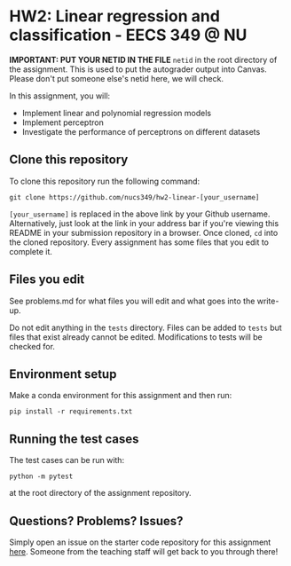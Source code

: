 # HW2: Linear regression and classification - EECS 349 @ NU
**IMPORTANT: PUT YOUR NETID IN THE FILE** `netid` in the root directory of the assignment. 
This is used to put the autograder output into Canvas. Please don't put someone else's netid 
here, we will check.

In this assignment, you will:
- Implement linear and polynomial regression models
- Implement perceptron
- Investigate the performance of perceptrons on different datasets

## Clone this repository

To clone this repository run the following command:

``git clone https://github.com/nucs349/hw2-linear-[your_username]``

`[your_username]` is replaced in the above link by your Github username. Alternatively, just look at the link in your address bar if you're viewing this README in your submission repository in a browser. Once cloned, `cd` into the cloned repository. Every assignment has some files that you edit to complete it. 

## Files you edit

See problems.md for what files you will edit and what goes into the write-up.

Do not edit anything in the `tests` directory. Files can be added to `tests` but files that exist already cannot be edited. Modifications to tests will be checked for.

## Environment setup

Make a conda environment for this assignment and then run:

``pip install -r requirements.txt``

## Running the test cases

The test cases can be run with:

``python -m pytest``

at the root directory of the assignment repository.

## Questions? Problems? Issues?

Simply open an issue on the starter code repository for this assignment [here](https://github.com/NUCS349/hw2-linear-regression/issues). Someone from the teaching staff will get back to you through there!